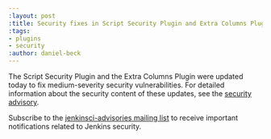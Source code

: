 ```yaml
---
:layout: post
:title: Security fixes in Script Security Plugin and Extra Columns Plugin
:tags:
- plugins
- security
:author: daniel-beck
---
```

The Script Security Plugin and the Extra Columns Plugin were updated today to fix medium-severity security vulnerabilities. For detailed information about the security content of these updates, see the [security advisory](https://wiki.jenkins-ci.org/display/SECURITY/Jenkins+Security+Advisory+2016-04-11).

Subscribe to the [jenkinsci-advisories mailing list](/content/mailing-lists) to receive important notifications related to Jenkins security.
